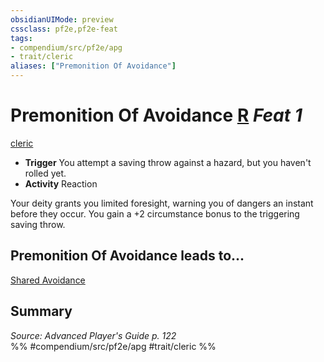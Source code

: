 ```yaml
---
obsidianUIMode: preview
cssclass: pf2e,pf2e-feat
tags:
- compendium/src/pf2e/apg
- trait/cleric
aliases: ["Premonition Of Avoidance"]
---
```

# Premonition Of Avoidance  [R](/rules/core-rulebook/chapter-9-playing-the-game.md#Actions "Reaction") *Feat 1*  
[cleric](/rules/traits/cleric.md)  

- **Trigger** You attempt a saving throw against a hazard, but you haven't rolled yet.
- **Activity** Reaction

Your deity grants you limited foresight, warning you of dangers an instant before they occur. You gain a +2 circumstance bonus to the triggering saving throw.

## Premonition Of Avoidance leads to...

[Shared Avoidance](/compendium/feats/shared-avoidance-apg.md)

## Summary

*Source: Advanced Player's Guide p. 122*  
%% #compendium/src/pf2e/apg #trait/cleric %%